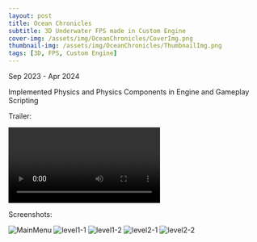 ```yaml
---
layout: post
title: Ocean Chronicles
subtitle: 3D Underwater FPS made in Custom Engine
cover-img: /assets/img/OceanChronicles/CoverImg.png
thumbnail-img: /assets/img/OceanChronicles/ThumbnailImg.png
tags: [3D, FPS, Custom Engine]
---
```

Sep 2023 - Apr 2024

Implemented Physics and Physics Components in Engine and Gameplay Scripting

Trailer:

![Trailer](https://rushice.github.io/assets/vid/OceanChroniclesTrailer.mp4)

Screenshots:

![MainMenu](https://rushice.github.io/assets/img/OceanChronicles/MainMenu.png)
![level1-1](https://rushice.github.io/assets/img/OceanChronicles/Gameplay1-1.png)
![level1-2](https://rushice.github.io/assets/img/OceanChronicles/Gameplay1-2.png)
![level2-1](https://rushice.github.io/assets/img/OceanChronicles/Gameplay2-1.png)
![level2-2](https://rushice.github.io/assets/img/OceanChronicles/Gameplay2-2.png)